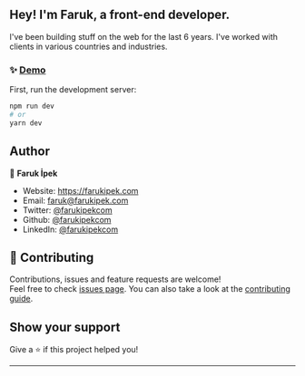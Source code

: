 <h2 >Hey!
I'm Faruk, a front-end developer.
</h2>
<p>I've been building stuff on the web for the last 6 years. I've worked with clients in various countries and industries.</p>

### ✨ [Demo](https://farukipek.vercel.app/)

First, run the development server:

```bash
npm run dev
# or
yarn dev
```

## Author

👤 **Faruk İpek**

- Website: https://farukipek.com
- Email: faruk@farukipek.com
- Twitter: [@farukipekcom](https://twitter.com/farukipekcom)
- Github: [@farukipekcom](https://github.com/farukipekcom)
- LinkedIn: [@farukipekcom](https://linkedin.com/in/farukipekcom)

## 🤝 Contributing

Contributions, issues and feature requests are welcome!<br />Feel free to check [issues page](https://github.com/farukipekcom/farukipek.com/issues). You can also take a look at the [contributing guide](https://github.com/farukipekcom/farukipek.com/issues).

## Show your support

Give a ⭐️ if this project helped you!

---
